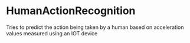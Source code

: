 # HumanActionRecognition
Tries to predict the action being taken by a human based on acceleration values measured using an IOT device
